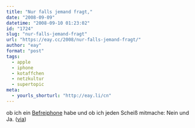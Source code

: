 ```yaml
---
title: "Nur falls jemand fragt,"
date: "2008-09-09"
datetime: "2008-09-10 01:23:02"
id: "1724"
slug: "nur-falls-jemand-fragt"
url: "https://eay.cc/2008/nur-falls-jemand-fragt/"
author: "eay"
format: "post"
tags:
  - apple
  - iphone
  - kotaffchen
  - netzkultur
  - supertopic
meta:
  - yourls_shorturl: "http://eay.li/cn"
---
```


ob ich ein [Befreiphone](http://www.supertopic.de/forum/1/befreiphone-7006-1.html "Befreiphone") habe und ob ich jeden Scheiß mitmache: Nein und Ja. ([via](http://www.allyoucanfeed.de/2008/09/10/was-reimt-sich-auf-manipulation/))
